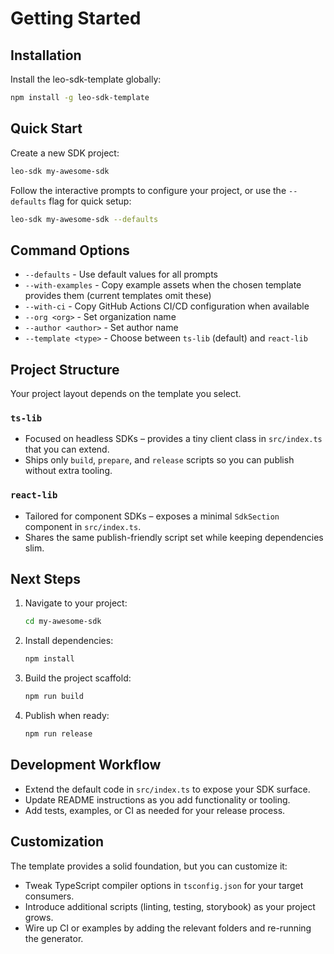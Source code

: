 # Getting Started

## Installation

Install the leo-sdk-template globally:

```bash
npm install -g leo-sdk-template
```

## Quick Start

Create a new SDK project:

```bash
leo-sdk my-awesome-sdk
```

Follow the interactive prompts to configure your project, or use the `--defaults` flag for quick setup:

```bash
leo-sdk my-awesome-sdk --defaults
```

## Command Options

- `--defaults` - Use default values for all prompts
- `--with-examples` - Copy example assets when the chosen template provides them (current templates omit these)
- `--with-ci` - Copy GitHub Actions CI/CD configuration when available
- `--org <org>` - Set organization name
- `--author <author>` - Set author name
- `--template <type>` - Choose between `ts-lib` (default) and `react-lib`

## Project Structure

Your project layout depends on the template you select.

### `ts-lib`

- Focused on headless SDKs – provides a tiny client class in `src/index.ts` that you can extend.
- Ships only `build`, `prepare`, and `release` scripts so you can publish without extra tooling.

### `react-lib`

- Tailored for component SDKs – exposes a minimal `SdkSection` component in `src/index.ts`.
- Shares the same publish-friendly script set while keeping dependencies slim.

## Next Steps

1. Navigate to your project:
   ```bash
   cd my-awesome-sdk
   ```

2. Install dependencies:
   ```bash
   npm install
   ```

3. Build the project scaffold:
   ```bash
   npm run build
   ```

4. Publish when ready:
   ```bash
   npm run release
   ```

## Development Workflow

- Extend the default code in `src/index.ts` to expose your SDK surface.
- Update README instructions as you add functionality or tooling.
- Add tests, examples, or CI as needed for your release process.

## Customization

The template provides a solid foundation, but you can customize it:

- Tweak TypeScript compiler options in `tsconfig.json` for your target consumers.
- Introduce additional scripts (linting, testing, storybook) as your project grows.
- Wire up CI or examples by adding the relevant folders and re-running the generator.




